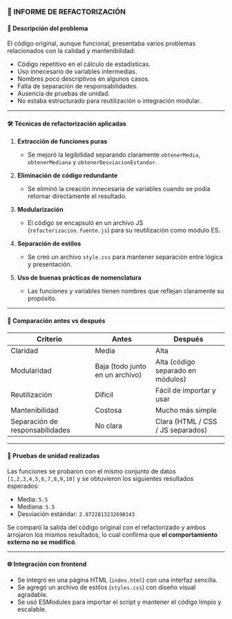 ### 📄 INFORME DE REFACTORIZACIÓN

#### 📌 Descripción del problema

El código original, aunque funcional, presentaba varios problemas relacionados con la calidad y mantenibilidad:

* Código repetitivo en el cálculo de estadísticas.
* Uso innecesario de variables intermedias.
* Nombres poco descriptivos en algunos casos.
* Falta de separación de responsabilidades.
* Ausencia de pruebas de unidad.
* No estaba estructurado para reutilización o integración modular.

---

#### 🛠 Técnicas de refactorización aplicadas

1. **Extracción de funciones puras**

   * Se mejoró la legibilidad separando claramente `obtenerMedia`, `obtenerMediana` y `obtenerDesviacionEstandar`.

2. **Eliminación de código redundante**

   * Se eliminó la creación innecesaria de variables cuando se podía retornar directamente el resultado.

3. **Modularización**

   * El código se encapsuló en un archivo JS (`refactorizacion.fuente.js`) para su reutilización como módulo ES.

4. **Separación de estilos**

   * Se creó un archivo `style.css` para mantener separación entre lógica y presentación.

5. **Uso de buenas prácticas de nomenclatura**

   * Las funciones y variables tienen nombres que reflejan claramente su propósito.

---

#### 🔄 Comparación antes vs después

| Criterio                        | Antes                           | Después                           |
| ------------------------------- | ------------------------------- | --------------------------------- |
| Claridad                        | Media                           | Alta                              |
| Modularidad                     | Baja (todo junto en un archivo) | Alta (código separado en módulos) |
| Reutilización                   | Difícil                         | Fácil de importar y usar          |
| Mantenibilidad                  | Costosa                         | Mucho más simple                  |
| Separación de responsabilidades | No clara                        | Clara (HTML / CSS / JS separados) |

---

#### 🧪 Pruebas de unidad realizadas

Las funciones se probaron con el mismo conjunto de datos `[1,2,3,4,5,6,7,8,9,10]` y se obtuvieron los siguientes resultados esperados:

* Media: `5.5`
* Mediana: `5.5`
* Desviación estándar: `2.8722813232690143`

Se comparó la salida del código original con el refactorizado y ambos arrojaron los mismos resultados, lo cual confirma que **el comportamiento externo no se modificó**.

---

#### 🌐 Integración con frontend

* Se integró en una página HTML (`index.html`) con una interfaz sencilla.
* Se agregó un archivo de estilos (`styles.css`) con diseño visual agradable.
* Se usó ESModules para importar el script y mantener el código limpio y escalable.


